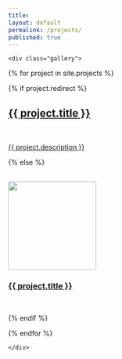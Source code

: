```yaml
---
title:
layout: default
permalink: /projects/
published: true
---
```



<div class="ProjectContainer">

	<div class="gallery">


  {% for project in site.projects %}

  {% if project.redirect %}
  <div class="projectTile">
          <a href="{{ project.redirect }}" target="_blank">
          <span>
              <h2>{{ project.title }}</h2>
              <br/>
              <p>{{ project.description }}</p>
          </span>
          </a>
  </div>

  {% else %}

  <div class="projectTile">
          <a href="{{ project.url | prepend: site.baseurl | prepend: site.url }}">
          <div>
              <br/>
              <img src ="{{project.image}}" height="180">
              <h3>{{ project.title }}</h3><br/>
              <!--<p>{{ project.description }}</p>-->
          </div>
          </a>
  </div>

  {% endif %}

  {% endfor %}

	</div>

</div>
